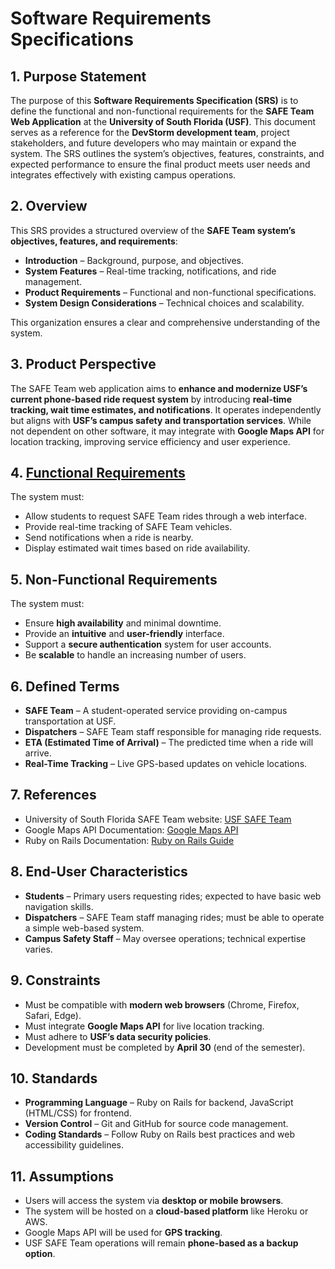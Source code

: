 # Software Requirements Specifications
## 1. Purpose Statement  

The purpose of this **Software Requirements Specification (SRS)** is to define the functional and non-functional requirements for the **SAFE Team Web Application** at the **University of South Florida (USF)**. This document serves as a reference for the **DevStorm development team**, project stakeholders, and future developers who may maintain or expand the system. The SRS outlines the system’s objectives, features, constraints, and expected performance to ensure the final product meets user needs and integrates effectively with existing campus operations.  

## 2. Overview  

This SRS provides a structured overview of the **SAFE Team system’s objectives, features, and requirements**:  
- **Introduction** – Background, purpose, and objectives.  
- **System Features** – Real-time tracking, notifications, and ride management.  
- **Product Requirements** – Functional and non-functional specifications.  
- **System Design Considerations** – Technical choices and scalability.  

This organization ensures a clear and comprehensive understanding of the system.  

## 3. Product Perspective  

The SAFE Team web application aims to **enhance and modernize USF’s current phone-based ride request system** by introducing **real-time tracking, wait time estimates, and notifications**. It operates independently but aligns with **USF’s campus safety and transportation services**. While not dependent on other software, it may integrate with **Google Maps API** for location tracking, improving service efficiency and user experience.  

## 4. [Functional Requirements](https://github.com/orgs/cen4020-devstorm/projects/3/views/3?filterQuery=-role%3A%22Non-functional%22&visibleFields=%5B%22Title%22%2C170702992%2C170703498%2C170704266%2C170704320%2C170704058%2C170704441%2C%22Status%22%5D)  

The system must:  
- Allow students to request SAFE Team rides through a web interface.  
- Provide real-time tracking of SAFE Team vehicles.  
- Send notifications when a ride is nearby.  
- Display estimated wait times based on ride availability.  

## 5. Non-Functional Requirements  

The system must:  
- Ensure **high availability** and minimal downtime.  
- Provide an **intuitive** and **user-friendly** interface.  
- Support a **secure authentication** system for user accounts.  
- Be **scalable** to handle an increasing number of users.  

## 6. Defined Terms  

- **SAFE Team** – A student-operated service providing on-campus transportation at USF.  
- **Dispatchers** – SAFE Team staff responsible for managing ride requests.  
- **ETA (Estimated Time of Arrival)** – The predicted time when a ride will arrive.  
- **Real-Time Tracking** – Live GPS-based updates on vehicle locations.  

## 7. References  

- University of South Florida SAFE Team website: [USF SAFE Team](https://www.usf.edu/student-affairs/student-government/tampa-sg/tampa-safeteam/index.aspx)  
- Google Maps API Documentation: [Google Maps API](https://developers.google.com/maps/documentation)  
- Ruby on Rails Documentation: [Ruby on Rails Guide](https://guides.rubyonrails.org/)  

## 8. End-User Characteristics  

- **Students** – Primary users requesting rides; expected to have basic web navigation skills.  
- **Dispatchers** – SAFE Team staff managing rides; must be able to operate a simple web-based system.  
- **Campus Safety Staff** – May oversee operations; technical expertise varies.  

## 9. Constraints  

- Must be compatible with **modern web browsers** (Chrome, Firefox, Safari, Edge).  
- Must integrate **Google Maps API** for live location tracking.  
- Must adhere to **USF’s data security policies**.  
- Development must be completed by **April 30** (end of the semester).  

## 10. Standards  

- **Programming Language** – Ruby on Rails for backend, JavaScript (HTML/CSS) for frontend.  
- **Version Control** – Git and GitHub for source code management.  
- **Coding Standards** – Follow Ruby on Rails best practices and web accessibility guidelines.  

## 11. Assumptions  

- Users will access the system via **desktop or mobile browsers**.  
- The system will be hosted on a **cloud-based platform** like Heroku or AWS.  
- Google Maps API will be used for **GPS tracking**.  
- USF SAFE Team operations will remain **phone-based as a backup option**.  
